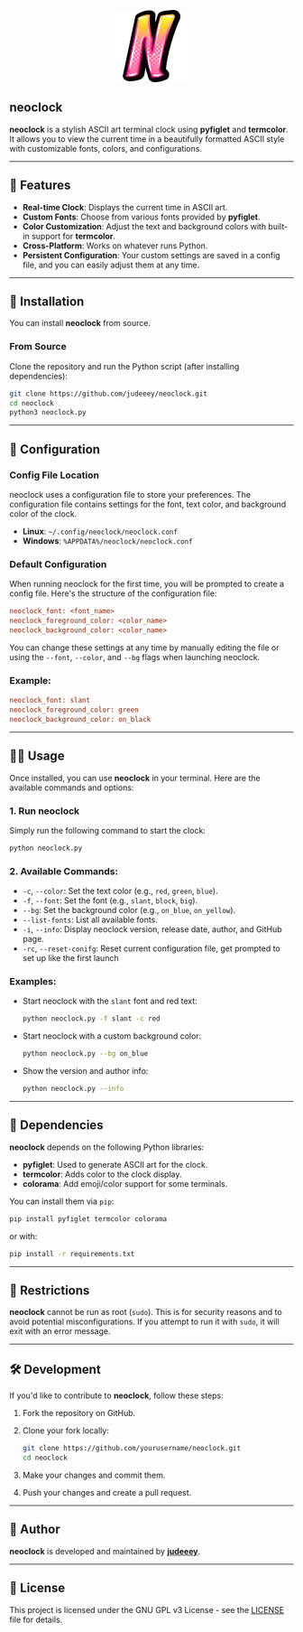 <p align="center">
    <img src="./neoclock.png" width="128" height="128" alt="neoclock logo"/>
</p>

## neoclock

**neoclock** is a stylish ASCII art terminal clock using **pyfiglet** and **termcolor**. It allows you to view the current time in a beautifully formatted ASCII style with customizable fonts, colors, and configurations.

---

## 🚀 Features

- **Real-time Clock**: Displays the current time in ASCII art.
- **Custom Fonts**: Choose from various fonts provided by **pyfiglet**.
- **Color Customization**: Adjust the text and background colors with built-in support for **termcolor**.
- **Cross-Platform**: Works on whatever runs Python.
- **Persistent Configuration**: Your custom settings are saved in a config file, and you can easily adjust them at any time.

---

## 📜 Installation

You can install **neoclock** from source.

### **From Source**
Clone the repository and run the Python script (after installing dependencies):

```bash
git clone https://github.com/judeeey/neoclock.git
cd neoclock
python3 neoclock.py
```

---

## 🧰 Configuration

### Config File Location

neoclock uses a configuration file to store your preferences. The configuration file contains settings for the font, text color, and background color of the clock.

- **Linux**: `~/.config/neoclock/neoclock.conf`
- **Windows**: `%APPDATA%/neoclock/neoclock.conf`

### Default Configuration

When running neoclock for the first time, you will be prompted to create a config file. Here's the structure of the configuration file:

```ini
neoclock_font: <font_name>
neoclock_foreground_color: <color_name>
neoclock_background_color: <color_name>
```

You can change these settings at any time by manually editing the file or using the `--font`, `--color`, and `--bg` flags when launching neoclock.

### Example:

```ini
neoclock_font: slant
neoclock_foreground_color: green
neoclock_background_color: on_black
```

---

## 🧑‍💻 Usage

Once installed, you can use **neoclock** in your terminal. Here are the available commands and options:

### 1. **Run neoclock**

Simply run the following command to start the clock:

```bash
python neoclock.py
```

### 2. **Available Commands:**

- `-c`, `--color`: Set the text color (e.g., `red`, `green`, `blue`).
- `-f`, `--font`: Set the font (e.g., `slant`, `block`, `big`).
- `--bg`: Set the background color (e.g., `on_blue`, `on_yellow`).
- `--list-fonts`: List all available fonts.
- `-i`, `--info`: Display neoclock version, release date, author, and GitHub page.
- `-rc`, `--reset-conifg`: Reset current configuration file, get prompted to set up like the first launch

### Examples:

- Start neoclock with the `slant` font and red text:

    ```bash
    python neoclock.py -f slant -c red
    ```

- Start neoclock with a custom background color:

    ```bash
    python neoclock.py --bg on_blue
    ```

- Show the version and author info:

    ```bash
    python neoclock.py --info
    ```

---

## 💾 Dependencies

**neoclock** depends on the following Python libraries:

- **pyfiglet**: Used to generate ASCII art for the clock.
- **termcolor**: Adds color to the clock display.
- **colorama**: Add emoji/color support for some terminals.

You can install them via `pip`:

```bash
pip install pyfiglet termcolor colorama
```
or with:
```bash
pip install -r requirements.txt
```

---

## 🛑 Restrictions

**neoclock** cannot be run as root (`sudo`). This is for security reasons and to avoid potential misconfigurations. If you attempt to run it with `sudo`, it will exit with an error message.

---

## 🛠️ Development

If you'd like to contribute to **neoclock**, follow these steps:

1. Fork the repository on GitHub.
2. Clone your fork locally:

    ```bash
    git clone https://github.com/yourusername/neoclock.git
    cd neoclock
    ```

3. Make your changes and commit them.

4. Push your changes and create a pull request.

---

## 🤖 Author

**neoclock** is developed and maintained by **[judeeey](https://judey.net)**.

---

## 📃 License

This project is licensed under the GNU GPL v3 License - see the [LICENSE](LICENSE) file for details.
